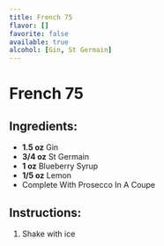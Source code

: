 ```yaml
---
title: French 75
flavor: []
favorite: false
available: true
alcohol: [Gin, St Germain]
---
```

# French 75

## Ingredients:
- **1.5 oz** Gin
- **3/4 oz** St Germain
- **1 oz** Blueberry Syrup
- **1/5 oz** Lemon
- Complete With Prosecco In A Coupe

## Instructions:
1. Shake with ice




